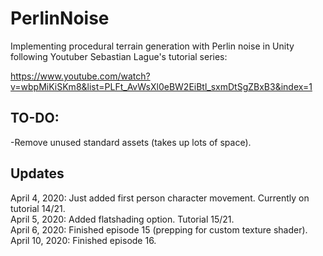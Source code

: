 # PerlinNoise
Implementing procedural terrain generation with Perlin noise in Unity following Youtuber Sebastian Lague's tutorial series:

https://www.youtube.com/watch?v=wbpMiKiSKm8&list=PLFt_AvWsXl0eBW2EiBtl_sxmDtSgZBxB3&index=1

## TO-DO:
-Remove unused standard assets (takes up lots of space).

## Updates
April 4, 2020: Just added first person character movement. Currently on tutorial 14/21. <br>
April 5, 2020: Added flatshading option. Tutorial 15/21. <br>
April 6, 2020: Finished episode 15 (prepping for custom texture shader). <br>
April 10, 2020: Finished episode 16.
